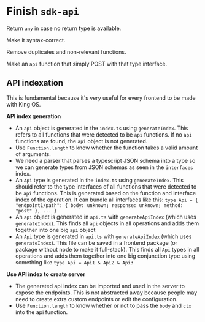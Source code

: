 <!-- I found a better way by directly coupling the backend function to the api function. No need to generate an index for api specifically! -->

# Finish `sdk-api`

Return `any` in case no return type is available.

Make it syntax-correct.

Remove duplicates and non-relevant functions.

Make an `api` function that simply POST with that type interface.

## API indexation

This is fundamental because it's very useful for every frontend to be made with King OS.

**API index generation**

- An `api` object is generated in the `index.ts` using `generateIndex`. This refers to all functions that were detected to be `api` functions. If no `api` functions are found, the `api` object is not generated.
- Use `Function.length` to know whether the function takes a valid amount of arguments.
- We need a parser that parses a typescript JSON schema into a type so we can generate types from JSON schemas as seen in the `interfaces` index.
- An `Api` type is generated in the `index.ts` using `generateIndex`. This should refer to the type interfaces of all functions that were detected to be `api` functions. This is generated based on the function and interface index of the operation. It can bundle all interfaces like this: `type Api = { "endpoint1/path": { body: unknown; response: unknown; method: "post" }, ... }`
- An `api` object is generated in `api.ts` with `generateApiIndex` (which uses `generateIndex`). This finds all `api` objects in all operations and adds them together into one big `api` object
- An `Api` type is generated in `api.ts` with `generateApiIndex` (which uses `generateIndex`). This file can be saved in a frontend package (or package without node to make it full-stack). This finds all `Api` types in all operations and adds them together into one big conjunction type using something like `type Api = Api1 & Api2 & Api3`

**Use API index to create server**

- The generated api index can be imported and used in the server to expose the endpoints. This is not abstracted away because people may need to create extra custom endpoints or edit the configuration.
- Use `Function.length` to know whether or not to pass the `body` and `ctx` into the api function.
